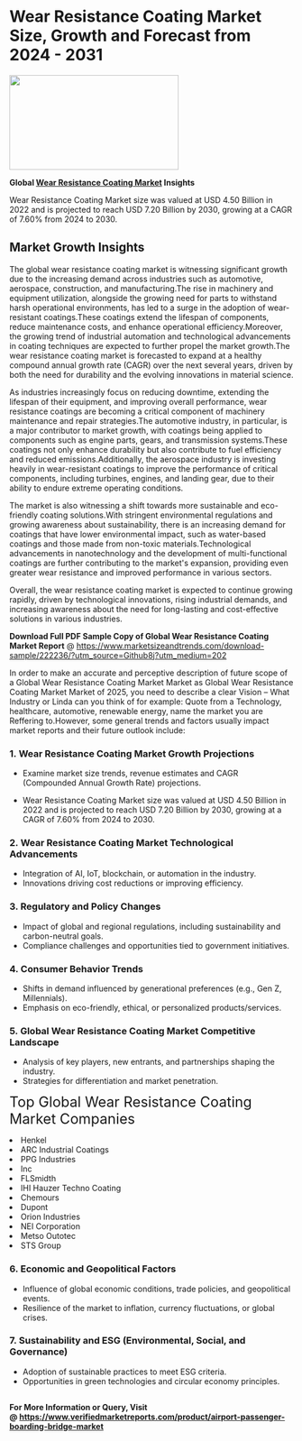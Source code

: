 <H1>Wear Resistance Coating Market Size, Growth and Forecast from 2024 - 2031</H1><img class="aligncenter size-medium wp-image-584254" src="https://thirdeyenews.in/wp-content/uploads/2024/09/Global-Market-Research-300x168.jpeg" alt="" width="300" height="168" /><p><strong>Global&nbsp;<a href="https://www.marketsizeandtrends.com/download-sample/222236/?utm_source=Github8j?utm_medium=202">Wear Resistance Coating Market</a> Insights</strong></p><p>Wear Resistance Coating Market size was valued at USD 4.50 Billion in 2022 and is projected to reach USD 7.20 Billion by 2030, growing at a CAGR of 7.60% from 2024 to 2030.</p><p><h2>Market Growth Insights</h2> <p>The global wear resistance coating market is witnessing significant growth due to the increasing demand across industries such as automotive, aerospace, construction, and manufacturing.The rise in machinery and equipment utilization, alongside the growing need for parts to withstand harsh operational environments, has led to a surge in the adoption of wear-resistant coatings.These coatings extend the lifespan of components, reduce maintenance costs, and enhance operational efficiency.Moreover, the growing trend of industrial automation and technological advancements in coating techniques are expected to further propel the market growth.The wear resistance coating market is forecasted to expand at a healthy compound annual growth rate (CAGR) over the next several years, driven by both the need for durability and the evolving innovations in material science.</p> <p>As industries increasingly focus on reducing downtime, extending the lifespan of their equipment, and improving overall performance, wear resistance coatings are becoming a critical component of machinery maintenance and repair strategies.The automotive industry, in particular, is a major contributor to market growth, with coatings being applied to components such as engine parts, gears, and transmission systems.These coatings not only enhance durability but also contribute to fuel efficiency and reduced emissions.Additionally, the aerospace industry is investing heavily in wear-resistant coatings to improve the performance of critical components, including turbines, engines, and landing gear, due to their ability to endure extreme operating conditions.</p> <p>The market is also witnessing a shift towards more sustainable and eco-friendly coating solutions.With stringent environmental regulations and growing awareness about sustainability, there is an increasing demand for coatings that have lower environmental impact, such as water-based coatings and those made from non-toxic materials.Technological advancements in nanotechnology and the development of multi-functional coatings are further contributing to the market's expansion, providing even greater wear resistance and improved performance in various sectors.</p> <p>Overall, the wear resistance coating market is expected to continue growing rapidly, driven by technological innovations, rising industrial demands, and increasing awareness about the need for long-lasting and cost-effective solutions in various industries.</p> <p><span class=""><strong>Download Full PDF Sample Copy of Global Wear Resistance Coating Market Report</strong> @ <a href="https://www.marketsizeandtrends.com/download-sample/222236/?utm_source=Github8j?utm_medium=202" target="_blank">https://www.marketsizeandtrends.com/download-sample/222236/?utm_source=Github8j?utm_medium=202</a></span></p><p>In order to make an accurate and perceptive description of future scope of a Global&nbsp;Wear Resistance Coating Market Market as Global&nbsp;Wear Resistance Coating Market Market of 2025, you need to describe a clear Vision &ndash; What Industry or Linda can you think of for example: Quote from a Technology, healthcare, automotive, renewable energy, name the market you are Reffering to.However, some general trends and factors usually impact market reports and their future outlook include:</p><h3>1.&nbsp;<strong>Wear Resistance Coating Market Growth Projections</strong></h3><ul><li>Examine market size trends, revenue estimates and CAGR (Compounded Annual Growth Rate) projections.</li><li><p>Wear Resistance Coating Market size was valued at USD 4.50 Billion in 2022 and is projected to reach USD 7.20 Billion by 2030, growing at a CAGR of 7.60% from 2024 to 2030.</p></li></ul><h3>2.&nbsp;<strong>Wear Resistance Coating Market Technological Advancements</strong></h3><ul><li>Integration of AI, IoT, blockchain, or automation in the industry.</li><li>Innovations driving cost reductions or improving efficiency.</li></ul><h3>3.&nbsp;<strong>Regulatory and Policy Changes</strong></h3><ul><li>Impact of global and regional regulations, including sustainability and carbon-neutral goals.</li><li>Compliance challenges and opportunities tied to government initiatives.</li></ul><h3>4.&nbsp;<strong>Consumer Behavior Trends</strong></h3><ul><li>Shifts in demand influenced by generational preferences (e.g., Gen Z, Millennials).</li><li>Emphasis on eco-friendly, ethical, or personalized products/services.</li></ul><h3>5.&nbsp;<strong>Global Wear Resistance Coating Market Competitive Landscape</strong></h3><ul><li>Analysis of key players, new entrants, and partnerships shaping the industry.</li><li>Strategies for differentiation and market penetration.</li></ul><p data-pm-slice="1 1 []"><span style="color: inherit; font-family: inherit; font-size: 25px;">Top Global Wear Resistance Coating Market Companies</span></p><div class="" data-test-id=""><p><li>Henkel</li><li> ARC Industrial Coatings</li><li> PPG Industries</li><li> Inc</li><li> FLSmidth</li><li> IHI Hauzer Techno Coating</li><li> Chemours</li><li> Dupont</li><li> Orion Industries</li><li> NEI Corporation</li><li> Metso Outotec</li><li> STS Group</li></p></div><h3>6.&nbsp;<strong>Economic and Geopolitical Factors</strong></h3><ul><li>Influence of global economic conditions, trade policies, and geopolitical events.</li><li>Resilience of the market to inflation, currency fluctuations, or global crises.</li></ul><h3>7.&nbsp;<strong>Sustainability and ESG (Environmental, Social, and Governance)</strong></h3><ul><li>Adoption of sustainable practices to meet ESG criteria.</li><li>Opportunities in green technologies and circular economy principles.</li></ul><h2><strong style="font-size: 14px;">For More Information or Query, Visit @&nbsp;</strong><a style="background-color: #ffffff; font-size: 14px;" href="https://www.marketsizeandtrends.com/report/wear-resistance-coating-market/" target="_blank">https://www.verifiedmarketreports.com/product/airport-passenger-boarding-bridge-market</a></h2>